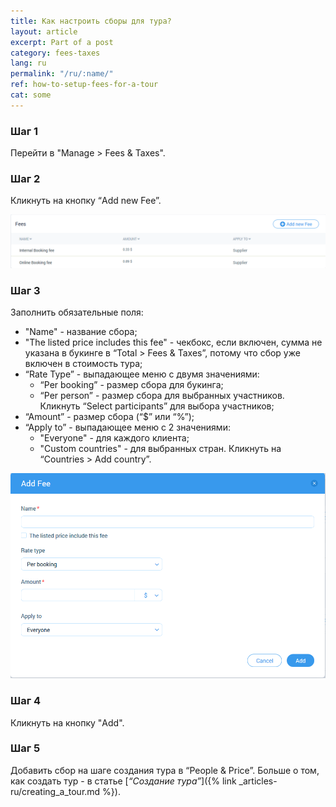 ```yaml
---
title: Как настроить сборы для тура?
layout: article
excerpt: Part of a post
category: fees-taxes
lang: ru
permalink: "/ru/:name/"
ref: how-to-setup-fees-for-a-tour
cat: some
---
```


### **Шаг 1**

Перейти в "Manage > Fees & Taxes".

### **Шаг 2**

Кликнуть на кнопку “Add new Fee”.

![How_to_setup_a_fees_for_a_tour1](/assets/images/how_to_setup_a_fees_for_a_tour1.png)

### **Шаг 3**

Заполнить обязательные поля:
- "Name" - название сбора;
- "The listed price includes this fee" - чекбокс, если включен, сумма не указана в букинге в “Total > Fees & Taxes”, потому что сбор уже включен в стоимость тура;
- “Rate Type” - выпадающее меню с двумя значениями:
	- “Per booking” - размер сбора для букинга;
	- “Per person” - размер сбора для выбранных участников. Кликнуть “Select participants” для выбора участников;
- “Amount” - размер сбора (“$” или “%”);
- “Apply to” - выпадающее меню с 2 значениями:
	- "Everyone" - для каждого клиента;
	- "Custom countries" - для выбранных стран. Кликнуть на “Countries > Add country”.

![How_to_setup_a_fees_for_a_tour2](/assets/images/how_to_setup_a_fees_for_a_tour2.png)

### **Шаг 4**

Кликнуть на кнопку "Add".

### **Шаг 5**

Добавить сбор на шаге создания тура в “People & Price”. Больше о том, как создать тур - в статье [*“Создание тура”*]({% link _articles-ru/creating_a_tour.md %}).
